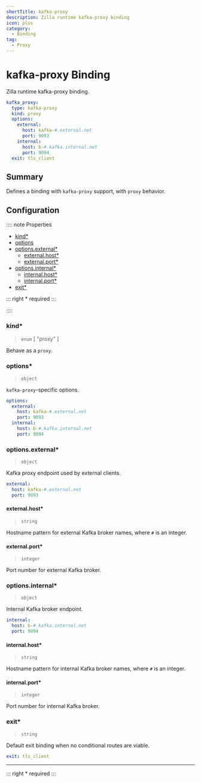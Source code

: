 ```yaml
---
shortTitle: kafka-proxy 
description: Zilla runtime kafka-proxy binding
icon: plus
category:
  - Binding
tag:
  - Proxy
---
```


# kafka-proxy Binding

Zilla runtime kafka-proxy binding.

```yaml {2}
kafka_proxy:
  type: kafka-proxy
  kind: proxy
  options:
    external:
      host: kafka-#.external.net
      port: 9093
    internal:
      host: b-#.kafka.internal.net
      port: 9094
  exit: tls_client
```

## Summary

Defines a binding with `kafka-proxy`  support, with `proxy` behavior.

## Configuration

:::: note Properties

- [kind\*](#kind)
- [options](#options\*)
- [options.external\*](#options-external)
  - [external.host\*](#external-host)
  - [external.port\*](#external-port)
- [options.internal\*](#options-internal)
  - [internal.host\*](#internal-host)
  - [internal.port\*](#internal-port)
- [exit\*](#exit)

::: right
\* required
:::

::::

### kind\*

> `enum` [ "proxy" ]

Behave as a `proxy`.

### options\*

> `object`

`kafka-proxy`-specific options.

```yaml
options:
  external:
    host: kafka-#.external.net
    port: 9093
  internal:
    host: b-#.kafka.internal.net
    port: 9094
```

### options.external\*

> `object`

Kafka proxy endpoint used by external clients.

```yaml
external:
  host: kafka-#.external.net
  port: 9093
```

#### external.host\*

> `string`

Hostname pattern for external Kafka broker names, where `#` is an integer.

#### external.port\*

> `integer`

Port number for external Kafka broker.

### options.internal\*

> `object`

Internal Kafka broker endpoint.

```yaml
internal:
  host: b-#.kafka.internal.net
  port: 9094
```

#### internal.host\*

> `string`

Hostname pattern for internal Kafka broker names, where `#` is an integer.

#### internal.port\*

> `integer`

Port number for internal Kafka broker.

### exit\*

> `string`

Default exit binding when no conditional routes are viable.

```yaml
exit: tls_client
```

---

::: right
\* required
:::
